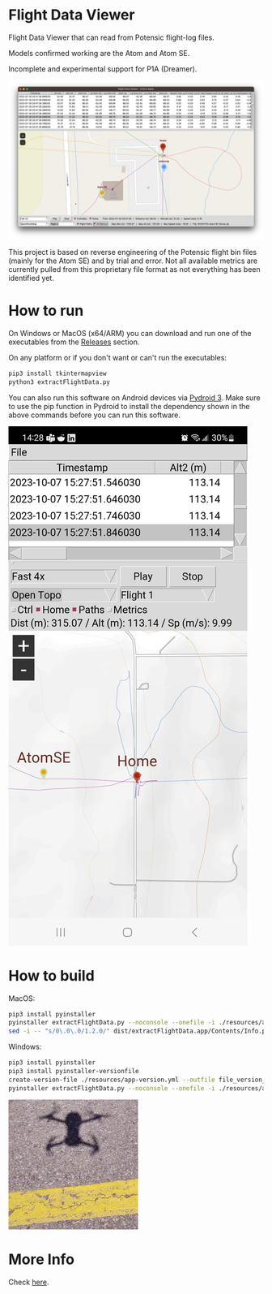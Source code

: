 # Flight Data Viewer
Flight Data Viewer that can read from Potensic flight-log files.

Models confirmed working are the Atom and Atom SE.

Incomplete and experimental support for P1A (Dreamer).

![Example Screenshot](<resources/screenshot1.png> "Example Screenshot")

This project is based on reverse engineering of the Potensic flight bin files (mainly for the Atom SE) and by trial and error. Not all available metrics are currently pulled from this proprietary file format as not everything has been identified yet.

# How to run
On Windows or MacOS (x64/ARM) you can download and run one of the executables from the [Releases](<../../releases> "Releases") section.

On any platform or if you don't want or can't run the executables:
```sh
pip3 install tkintermapview
python3 extractFlightData.py
```

You can also run this software on Android devices via [Pydroid 3](<https://play.google.com/store/apps/details?id=ru.iiec.pydroid3> "Google Play - Pydroid 3 - IDE for Python 3"). Make sure to use the pip function in Pydroid to install the dependency shown in the above commands before you can run this software.

![Android Screenshot](<resources/screenshot2.jpg> "Android Screenshot")

# How to build

MacOS:
```sh
pip3 install pyinstaller
pyinstaller extractFlightData.py --noconsole --onefile -i ./resources/app-icon256.png
sed -i -- "s/0\.0\.0/1.2.0/" dist/extractFlightData.app/Contents/Info.plist
```

Windows:
```sh
pip3 install pyinstaller
pip3 install pyinstaller-versionfile
create-version-file ./resources/app-version.yml --outfile file_version_info.txt
pyinstaller extractFlightData.py --noconsole --onefile -i ./resources/app-icon256.png --version-file file_version_info.txt
```

![selfie from a Potensic Atom SE](<resources/app-icon256.png> "Atom SE selfie")

# More Info

Check [here](<https://koenaerts.ca/micro-drones/parsing-potensic-flight-data-files/> "Parsing Potensic Flight Data Files").
